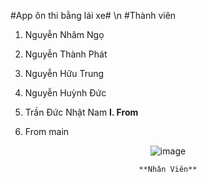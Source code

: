 #App ôn thi bằng lái xe# \n
#Thành viên
1. Nguyễn Nhâm Ngọ
2. Nguyễn Thành Phát
3. Nguyễn Hữu Trung
4. Nguyễn Huỳnh Đức
5. Trần Đức Nhật Nam
  __I. From__
  
  1. From main
  
   <div align="center">
  
  ![image](https://user-images.githubusercontent.com/107678223/209601895-42e9d5f1-6c83-4f52-a639-9c860911a488.png)
  
  </div>

<div align="center">

    **Nhân Viên**
  
</div>
